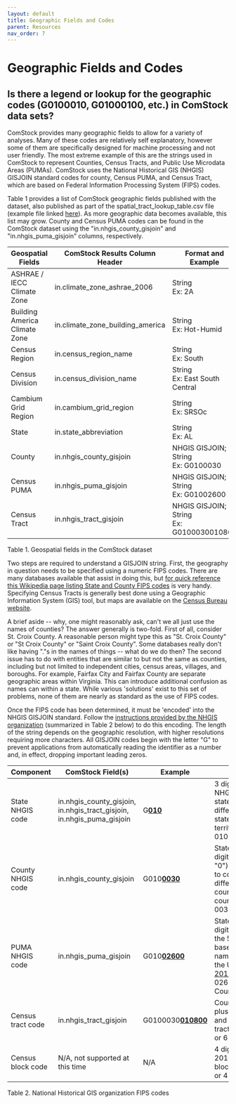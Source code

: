 ```yaml
---
layout: default
title: Geographic Fields and Codes
parent: Resources
nav_order: 7
---
```


# Geographic Fields and Codes 

## Is there a legend or lookup for the geographic codes (G0100010, G01000100, etc.) in ComStock data sets?

ComStock provides many geographic fields to allow for a variety of analyses. Many of these codes are relatively self explanatory, however some of them are specifically designed for machine processing and not user friendly. The most extreme example of this are the strings used in ComStock to represent Counties, Census Tracts, and Public Use Microdata Areas (PUMAs). ComStock uses the National Historical GIS (NHGIS) GISJOIN standard codes for county, Census PUMA, and Census Tract, which are based on Federal Information Processing System (FIPS) codes.

Table 1 provides a list of ComStock geographic fields published with the dataset, also published as part of the spatial_tract_lookup_table.csv file (example file linked [here](https://data.openei.org/s3_viewer?bucket=oedi-data-lake&prefix=nrel-pds-building-stock%2Fend-use-load-profiles-for-us-building-stock%2F2021%2Fresstock_amy2018_release_1%2Fgeographic_information%2F)). As more geographic data becomes available, this list may grow. County and Census PUMA codes can be found in the ComStock dataset using the \"in.nhgis_county_gisjoin\" and \"in.nhgis_puma_gisjoin\" columns, respectively.

| Geospatial Fields             | ComStock Results Column Header   | Format and Example                          |
|-------------------------------|----------------------------------|---------------------------------------------|
| ASHRAE / IECC Climate Zone    | in.climate_zone_ashrae_2006      | String<br>Ex: 2A                            |
| Building America Climate Zone | in.climate_zone_building_america | String<br>Ex: Hot-Humid                     |
| Census Region                 | in.census_region_name            | String<br>Ex: South                         |
| Census Division               | in.census_division_name          | String<br>Ex: East South Central            |
| Cambium Grid Region           | in.cambium_grid_region           | String<br>Ex: SRSOc                         |
| State                         | in.state_abbreviation            | String<br>Ex: AL                            |
| County                        | in.nhgis_county_gisjoin          | NHGIS GISJOIN; String<br>Ex: G0100030       |
| Census PUMA                   | in.nhgis_puma_gisjoin            | NHGIS GISJOIN; String<br>Ex: G01002600      |
| Census Tract                  | in.nhgis_tract_gisjoin           | NHGIS GISJOIN; String<br>Ex: G0100030010800 |

Table 1. Geospatial fields in the ComStock dataset

Two steps are required to understand a GISJOIN string. First, the geography in question needs to be specified using a numeric FIPS codes. There are many databases available that assist in doing this, but [for quick reference this Wikipedia page listing State and County FIPS codes](https://en.wikipedia.org/wiki/List_of_United_States_FIPS_codes_by_county) is very handy. Specifying Census Tracts is generally best done using a Geographic Information System (GIS) tool, but maps are available on the [Census Bureau website](https://www.census.gov/geographies/reference-maps/2010/geo/2010-census-tract-maps.html).

A brief aside -- why, one might reasonably ask, can't we all just use the names of counties? The answer generally is two-fold. First of all, consider St. Croix County. A reasonable person might type this as "St. Croix County" or "St Croix County" or "Saint Croix County". Some databases really don't like having "."s in the names of things -- what do we do then? The second issue has to do with entities that are similar to but not the same as counties, including but not limited to independent cities, census areas, villages, and boroughs. For example, Fairfax City and Fairfax County are separate geographic areas within Virginia. This can introduce additional confusion as names can within a state. While various 'solutions' exist to this set of problems, none of them are nearly as standard as the use of FIPS codes.

Once the FIPS code has been determined, it must be 'encoded' into the NHGIS GISJOIN standard. Follow the [instructions provided by the NHGIS organization](https://www.nhgis.org/geographic-crosswalks#geog-ids) (summarized in Table 2 below) to do this encoding. The length of the string depends on the geographic resolution, with higher resolutions requiring more characters. All GISJOIN codes begin with the letter "G" to prevent applications from automatically reading the identifier as a number and, in effect, dropping important leading zeros.

| Component         | ComStock Field(s)                                                      | Example        | Notes |
|-------------------|------------------------------------------------------------------------|----------------|---------------------------------------------------------------------------------------------------------------------------------------------------------------------------------------------------|
| State NHGIS code  | in.nhgis_county_gisjoin, in.nhgis_tract_gisjoin, in.nhgis_puma_gisjoin | G<u><b>010</b></u>           | 3 digits (FIPS + "0"). NHGIS adds a zero to state FIPS codes to differentiate current states from historical territories.<br>010 = Alabama                                                        |
| County NHGIS code | in.nhgis_county_gisjoin                                                | G010<u><b>0030</b></u>       | State NHGIS code plus 4 digits (county FIPS + "0"). NHGIS adds a zero to county FIPS codes to differentiate current counties from historical counties.<br>0030 = Baldwin County                   |
| PUMA NHGIS code   | in.nhgis_puma_gisjoin                                                  | G010<u><b>02600</b></u>      | State NHGIS code plus 5 digits (PUMA). To find the 5-digit PUMA code based on a city or place name, use this file from the U.S. Census Bureau: [2010_PUMA_Names.pdf](https://www2.census.gov/geo/pdfs/reference/puma/2010_PUMA_Names.pdf)<br>02600 = Baldwin County PUMA |
| Census tract code | in.nhgis_tract_gisjoin                                                 | G0100030<u><b>010800</b></u> | County NHGIS code plus 6 digits for 2000 and 2010 tracts. 1990 tract codes use either 4 or 6 digits.                                                                                              |
| Census block code | N/A, not supported at this time                                        | N/A            | 4 digits for 2000 and 2010 blocks. 1990 block codes use either 3 or 4 digits.                                                                                                                     |

Table 2. National Historical GIS organization FIPS codes
